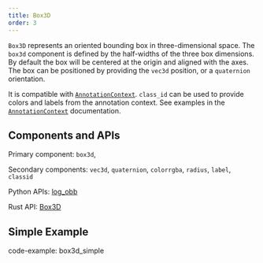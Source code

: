 ```yaml
---
title: Box3D
order: 3
---
```

`Box3D` represents an oriented bounding box in three-dimensional space. The `box3d` component is defined by the
half-widths of the three box dimensions. By default the box will be centered at the origin and aligned with the axes.
The box can be positioned by providing the `vec3d` position, or a `quaternion` orientation.

It is compatible with [`AnnotationContext`](../../concepts/annotation-context.md). `class_id` can be used to provide
colors and labels from the annotation context. See examples in the
[`AnnotationContext`](../../concepts/annotation-context.md) documentation.

## Components and APIs
Primary component: `box3d`,

Secondary components: `vec3d`, `quaternion`, `colorrgba`, `radius`, `label`, `classid`

Python APIs: [log_obb](https://ref.rerun.io/docs/python/latest/common/spatial_primitives/#rerun.log_obb)

Rust API: [Box3D](https://docs.rs/rerun/latest/rerun/components/struct.Box3D.html)

## Simple Example

code-example: box3d_simple

<picture>
  <source media="(max-width: 480px)" srcset="https://static.rerun.io/f35cad24a53c62ddfff69b00ea93c5a728a7a1f7_box3d_simple_480w.png">
  <source media="(max-width: 768px)" srcset="https://static.rerun.io/04d1eea2f304d804ff6340c329a38350bf87736f_box3d_simple_768w.png">
  <source media="(max-width: 1024px)" srcset="https://static.rerun.io/b7b2665bd4c973c795bafcb08a761574b06a164c_box3d_simple_1024w.png">
  <source media="(max-width: 1200px)" srcset="https://static.rerun.io/365d39481497fa6eaad384ede680c012aea16d30_box3d_simple_1200w.png">
  <img src="https://static.rerun.io/4f45f6dc88bdaeb624ff1963fb858bc248c0efec_box3d_simple_full.png" alt="">
</picture>
